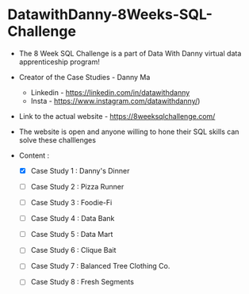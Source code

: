 # DatawithDanny-8Weeks-SQL-Challenge
- The 8 Week SQL Challenge is a part of Data With Danny virtual data apprenticeship program!
- Creator of the Case Studies - Danny Ma 
   - Linkedin - https://linkedin.com/in/datawithdanny 
   - Insta - https://www.instagram.com/datawithdanny/)
- Link to the actual website - https://8weeksqlchallenge.com/
- The website is open and anyone willing to hone their SQL skills can solve these challlenges


- Content :

    - [x] Case Study 1 : Danny's Dinner 
    - [ ] Case Study 2 : Pizza Runner
    - [ ] Case Study 3 : Foodie-Fi
    - [ ] Case Study 4 : Data Bank
    - [ ] Case Study 5 : Data Mart
    - [ ] Case Study 6 : Clique Bait
    - [ ] Case Study 7 : Balanced Tree Clothing Co.
    - [ ] Case Study 8 : Fresh Segments


